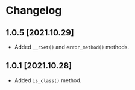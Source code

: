 # Changelog

## 1.0.5 [2021.10.29]

- Added `__rSet()` and `error_method()` methods.

## 1.0.1 [2021.10.28]

- Added `is_class()` method.
